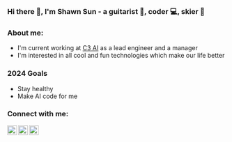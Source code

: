 ### Hi there 👋, I'm Shawn Sun - a guitarist 🎸, coder 💻, skier 🎿

### About me:

- I'm current working at [C3 AI](https://c3.ai) as a lead engineer and a manager
- I'm interested in all cool and fun technologies which make our life better

### 2024 Goals

- Stay healthy
- Make AI code for me

### Connect with me:

[<img align="left" alt="Bilibili" width="22px" src="https://cdn.jsdelivr.net/npm/simple-icons@3.13.0/icons/bilibili.svg" />][bilibili]
[<img align="left" alt="LinkedIn" width="22px" src="https://cdn.jsdelivr.net/npm/simple-icons@v3/icons/linkedin.svg" />][linkedin]
[<img align="left" alt="Instagram" width="22px" src="https://cdn.jsdelivr.net/npm/simple-icons@v3/icons/instagram.svg" />][instagram]


[bilibili]: https://space.bilibili.com/114859
[instagram]: https://www.instagram.com/shawnzhesun 
[linkedin]: https://www.linkedin.com/in/sunzhe/

